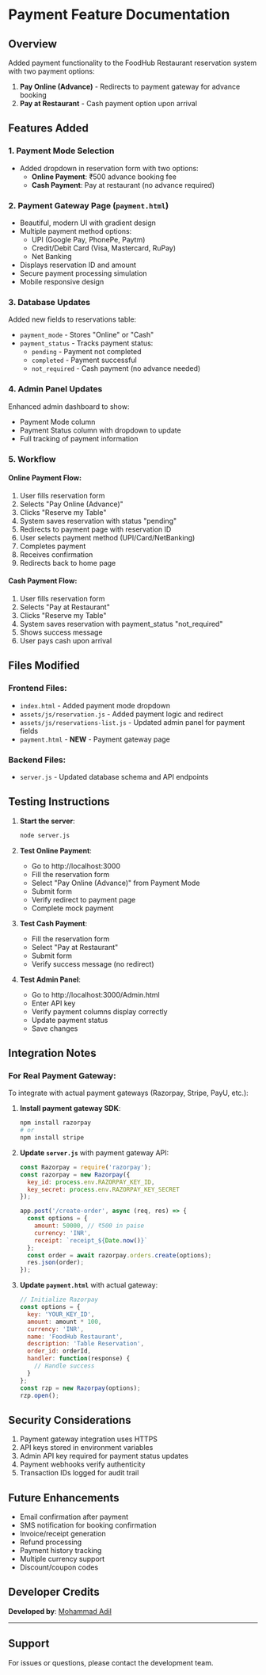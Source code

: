 # Payment Feature Documentation

## Overview
Added payment functionality to the FoodHub Restaurant reservation system with two payment options:
1. **Pay Online (Advance)** - Redirects to payment gateway for advance booking
2. **Pay at Restaurant** - Cash payment option upon arrival

## Features Added

### 1. Payment Mode Selection
- Added dropdown in reservation form with two options:
  - **Online Payment**: ₹500 advance booking fee
  - **Cash Payment**: Pay at restaurant (no advance required)

### 2. Payment Gateway Page (`payment.html`)
- Beautiful, modern UI with gradient design
- Multiple payment method options:
  - UPI (Google Pay, PhonePe, Paytm)
  - Credit/Debit Card (Visa, Mastercard, RuPay)
  - Net Banking
- Displays reservation ID and amount
- Secure payment processing simulation
- Mobile responsive design

### 3. Database Updates
Added new fields to reservations table:
- `payment_mode` - Stores "Online" or "Cash"
- `payment_status` - Tracks payment status:
  - `pending` - Payment not completed
  - `completed` - Payment successful
  - `not_required` - Cash payment (no advance needed)

### 4. Admin Panel Updates
Enhanced admin dashboard to show:
- Payment Mode column
- Payment Status column with dropdown to update
- Full tracking of payment information

### 5. Workflow

#### Online Payment Flow:
1. User fills reservation form
2. Selects "Pay Online (Advance)"
3. Clicks "Reserve my Table"
4. System saves reservation with status "pending"
5. Redirects to payment page with reservation ID
6. User selects payment method (UPI/Card/NetBanking)
7. Completes payment
8. Receives confirmation
9. Redirects back to home page

#### Cash Payment Flow:
1. User fills reservation form
2. Selects "Pay at Restaurant"
3. Clicks "Reserve my Table"
4. System saves reservation with payment_status "not_required"
5. Shows success message
6. User pays cash upon arrival

## Files Modified

### Frontend Files:
- `index.html` - Added payment mode dropdown
- `assets/js/reservation.js` - Added payment logic and redirect
- `assets/js/reservations-list.js` - Updated admin panel for payment fields
- `payment.html` - **NEW** - Payment gateway page

### Backend Files:
- `server.js` - Updated database schema and API endpoints

## Testing Instructions

1. **Start the server**:
   ```bash
   node server.js
   ```

2. **Test Online Payment**:
   - Go to http://localhost:3000
   - Fill the reservation form
   - Select "Pay Online (Advance)" from Payment Mode
   - Submit form
   - Verify redirect to payment page
   - Complete mock payment

3. **Test Cash Payment**:
   - Fill the reservation form
   - Select "Pay at Restaurant"
   - Submit form
   - Verify success message (no redirect)

4. **Test Admin Panel**:
   - Go to http://localhost:3000/Admin.html
   - Enter API key
   - Verify payment columns display correctly
   - Update payment status
   - Save changes

## Integration Notes

### For Real Payment Gateway:
To integrate with actual payment gateways (Razorpay, Stripe, PayU, etc.):

1. **Install payment gateway SDK**:
   ```bash
   npm install razorpay
   # or
   npm install stripe
   ```

2. **Update `server.js`** with payment gateway API:
   ```javascript
   const Razorpay = require('razorpay');
   const razorpay = new Razorpay({
     key_id: process.env.RAZORPAY_KEY_ID,
     key_secret: process.env.RAZORPAY_KEY_SECRET
   });
   
   app.post('/create-order', async (req, res) => {
     const options = {
       amount: 50000, // ₹500 in paise
       currency: 'INR',
       receipt: `receipt_${Date.now()}`
     };
     const order = await razorpay.orders.create(options);
     res.json(order);
   });
   ```

3. **Update `payment.html`** with actual gateway:
   ```javascript
   // Initialize Razorpay
   const options = {
     key: 'YOUR_KEY_ID',
     amount: amount * 100,
     currency: 'INR',
     name: 'FoodHub Restaurant',
     description: 'Table Reservation',
     order_id: orderId,
     handler: function(response) {
       // Handle success
     }
   };
   const rzp = new Razorpay(options);
   rzp.open();
   ```

## Security Considerations

1. Payment gateway integration uses HTTPS
2. API keys stored in environment variables
3. Admin API key required for payment status updates
4. Payment webhooks verify authenticity
5. Transaction IDs logged for audit trail

## Future Enhancements

- Email confirmation after payment
- SMS notification for booking confirmation
- Invoice/receipt generation
- Refund processing
- Payment history tracking
- Multiple currency support
- Discount/coupon codes

## Developer Credits

**Developed by**: [Mohammad Adil](https://adil-mohammad-dev.github.io/personal-portfolio/)

---

## Support

For issues or questions, please contact the development team.
